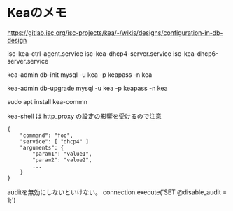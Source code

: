# Keaのメモ

https://gitlab.isc.org/isc-projects/kea/-/wikis/designs/configuration-in-db-design


isc-kea-ctrl-agent.service
isc-kea-dhcp4-server.service
isc-kea-dhcp6-server.service

kea-admin db-init mysql -u kea -p keapass -n kea


kea-admin db-upgrade mysql -u kea -p keapass -n kea

sudo apt install kea-commn


kea-shell は http_proxy の設定の影響を受けるので注意

```
{
    "command": "foo",
    "service": [ "dhcp4" ]
    "arguments": {
        "param1": "value1",
        "param2": "value2",
        ...
    }
}
```

auditを無効にしないといけない。
connection.execute('SET @disable_audit = 1;')
